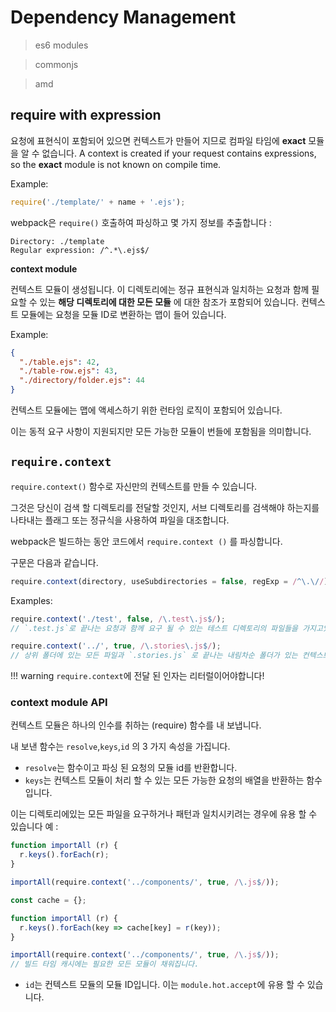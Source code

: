 # Dependency Management

> es6 modules

> commonjs

> amd


## require with expression

요청에 표현식이 포함되어 있으면 컨텍스트가 만들어 지므로 컴파일 타임에 __exact__ 모듈을 알 수 없습니다.
A context is created if your request contains expressions, so the __exact__ module is not known on compile time.

Example:

```javascript
require('./template/' + name + '.ejs');
```

webpack은 `require()` 호출하여 파싱하고 몇 가지 정보를 추출합니다 :

```code
Directory: ./template
Regular expression: /^.*\.ejs$/
```

__context module__


컨텍스트 모듈이 생성됩니다. 이 디렉토리에는 정규 표현식과 일치하는 요청과 함께 필요할 수 있는 __해당 디렉토리에 대한 모든 모듈__ 에 대한 참조가 포함되어 있습니다. 컨텍스트 모듈에는 요청을 모듈 ID로 변환하는 맵이 들어 있습니다.


Example:

```json
{
  "./table.ejs": 42,
  "./table-row.ejs": 43,
  "./directory/folder.ejs": 44
}
```

컨텍스트 모듈에는 맵에 액세스하기 위한 런타임 로직이 포함되어 있습니다.

이는 동적 요구 사항이 지원되지만 모든 가능한 모듈이 번들에 포함됨을 의미합니다.


## `require.context`

`require.context()` 함수로 자신만의 컨텍스트를 만들 수 있습니다.

그것은 당신이 검색 할 디렉토리를 전달할 것인지, 서브 디렉토리를 검색해야 하는지를 나타내는 플래그 또는 정규식을 사용하여 파일을 대조합니다.

webpack은 빌드하는 동안 코드에서 `require.context ()` 를 파싱합니다.

구문은 다음과 같습니다.

```javascript
require.context(directory, useSubdirectories = false, regExp = /^\.\//);
```

Examples:

```javascript
require.context('./test', false, /\.test\.js$/);
// `.test.js`로 끝나는 요청과 함께 요구 될 수 있는 테스트 디렉토리의 파일들을 가지고있는 문맥.
```

```javascript
require.context('../', true, /\.stories\.js$/);
// 상위 폴더에 있는 모든 파일과 `.stories.js` 로 끝나는 내림차순 폴더가 있는 컨텍스트
```

!!! warning
    `require.context`에 전달 된 인자는 리터럴이어야합니다!


### context module API

컨텍스트 모듈은 하나의 인수를 취하는 (require) 함수를 내 보냅니다.

내 보낸 함수는 `resolve`,`keys`,`id` 의 3 가지 속성을 가집니다.

- `resolve`는 함수이고 파싱 된 요청의 모듈 id를 반환합니다.
- `keys`는 컨텍스트 모듈이 처리 할 수 있는 모든 가능한 요청의 배열을 반환하는 함수입니다.

이는 디렉토리에있는 모든 파일을 요구하거나 패턴과 일치시키려는 경우에 유용 할 수 있습니다 예 :

```javascript
function importAll (r) {
  r.keys().forEach(r);
}

importAll(require.context('../components/', true, /\.js$/));
```

```javascript
const cache = {};

function importAll (r) {
  r.keys().forEach(key => cache[key] = r(key));
}

importAll(require.context('../components/', true, /\.js$/));
// 빌드 타임 캐시에는 필요한 모든 모듈이 채워집니다.
```

- `id`는 컨텍스트 모듈의 모듈 ID입니다. 이는 `module.hot.accept`에 유용 할 수 있습니다.


